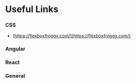 # Useful Links

### CSS

* [https://flexboxfroggy.com/](https://flexboxfroggy.com/)

### Angular

### React

### General
